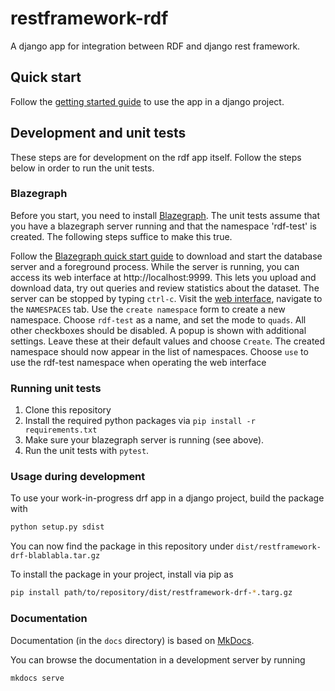# restframework-rdf

A django app for integration between RDF and django rest framework.

## Quick start

Follow the [getting started guide](/docs/getting-started.md) to use the app in a django project.

## Development and unit tests

These steps are for development on the rdf app itself. Follow the steps below in order to run the unit tests.

### Blazegraph

Before you start, you need to install [Blazegraph](http://blazegraph.com/). The unit tests assume that you have a blazegraph server running and that the namespace 'rdf-test' is created. The following steps suffice to make this true.

Follow the [Blazegraph quick start guide](https://github.com/blazegraph/database/wiki/Quick_Start) to download and start the database server and a foreground process.
While the server is running, you can access its web interface at http://localhost:9999. This lets you upload and download data, try out queries and review statistics about the dataset. The server can be stopped by typing `ctrl-c`.
Visit the [web interface]( http://localhost:9999), navigate to the `NAMESPACES` tab. Use the `create namespace` form to create a new namespace. Choose `rdf-test` as a name, and set the mode to `quads`. All other checkboxes should be disabled. A popup is shown with additional settings. Leave these at their default values and choose `Create`. The created namespace should now appear in the list of namespaces. Choose `use` to use the rdf-test namespace when operating the web interface

### Running unit tests

1. Clone this repository
2. Install the required python packages via `pip install -r requirements.txt`
3. Make sure your blazegraph server is running (see above).
4. Run the unit tests with `pytest`.

### Usage during development

To use your work-in-progress drf app in a django project, build the package with

```bash
python setup.py sdist
```

You can now find the package in this repository under `dist/restframework-drf-blablabla.tar.gz`

To install the package in your project, install via pip as 

```bash
pip install path/to/repository/dist/restframework-drf-*.targ.gz
```

### Documentation

Documentation (in the `docs` directory) is based on [MkDocs](https://www.mkdocs.org/).

You can browse the documentation in a development server by running

```bash
mkdocs serve
```

